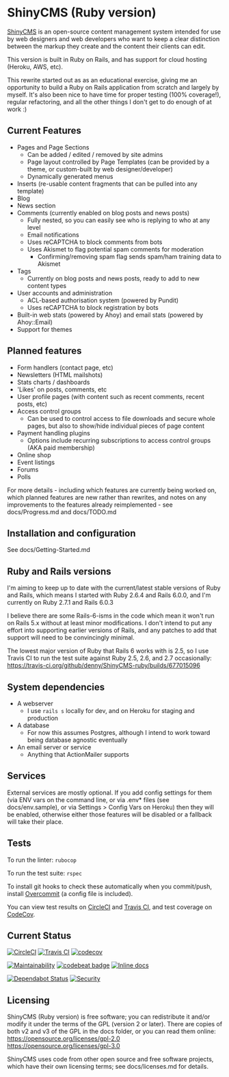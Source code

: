 # ShinyCMS (Ruby version)

[ShinyCMS](https://shinycms.org/) is an open-source content management system
intended for use by web designers and web developers who want to keep a clear
distinction between the markup they create and the content their clients can
edit.

This version is built in Ruby on Rails, and has support for cloud hosting
(Heroku, AWS, etc).

This rewrite started out as as an educational exercise, giving me an opportunity
to build a Ruby on Rails application from scratch and largely by myself. It's
also been nice to have time for proper testing (100% coverage!), regular
refactoring, and all the other things I don't get to do enough of at work :)


## Current Features

* Pages and Page Sections
  * Can be added / edited / removed by site admins
  * Page layout controlled by Page Templates (can be provided by a theme,
    or custom-built by web designer/developer)
  * Dynamically generated menus
* Inserts (re-usable content fragments that can be pulled into any template)
* Blog
* News section
* Comments (currently enabled on blog posts and news posts)
  * Fully nested, so you can easily see who is replying to who at any level
  * Email notifications
  * Uses reCAPTCHA to block comments from bots
  * Uses Akismet to flag potential spam comments for moderation
    * Confirming/removing spam flag sends spam/ham training data to Akismet
* Tags
  * Currently on blog posts and news posts, ready to add to new content types
* User accounts and administration
  * ACL-based authorisation system (powered by Pundit)
  * Uses reCAPTCHA to block registration by bots
* Built-in web stats (powered by Ahoy) and email stats (powered by Ahoy::Email)
* Support for themes


## Planned features

* Form handlers (contact page, etc)
* Newsletters (HTML mailshots)
* Stats charts / dashboards
* 'Likes' on posts, comments, etc
* User profile pages (with content such as recent comments, recent posts, etc)
* Access control groups
  * Can be used to control access to file downloads and secure whole pages,
    but also to show/hide individual pieces of page content
* Payment handling plugins
  * Options include recurring subscriptions to access control groups (AKA paid membership)
* Online shop
* Event listings
* Forums
* Polls

For more details - including which features are currently being worked on, which
planned features are new rather than rewrites, and notes on any improvements to
the features already reimplemented - see docs/Progress.md and docs/TODO.md


## Installation and configuration

See docs/Getting-Started.md


## Ruby and Rails versions

I'm aiming to keep up to date with the current/latest stable versions of Ruby
and Rails, which means I started with Ruby 2.6.4 and Rails 6.0.0, and I'm
currently on Ruby 2.7.1 and Rails 6.0.3

I believe there are some Rails-6-isms in the code which mean it won't run on
Rails 5.x without at least minor modifications. I don't intend to put any effort
into supporting earlier versions of Rails, and any patches to add that support
will need to be convincingly minimal.

The lowest major version of Ruby that Rails 6 works with is 2.5, so I use
Travis CI to run the test suite against Ruby 2.5, 2.6, and 2.7 occasionally:  
https://travis-ci.org/github/denny/ShinyCMS-ruby/builds/677015096


## System dependencies

* A webserver
  * I use `rails s` locally for dev, and on Heroku for staging and production
* A database
  * For now this assumes Postgres, although I intend to work toward being
    database agnostic eventually
* An email server or service
  * Anything that ActionMailer supports


## Services

External services are mostly optional. If you add config settings for them
(via ENV vars on the command line, or via .env* files (see docs/env.sample),
or via Settings > Config Vars on Heroku) then they will be enabled, otherwise
either those features will be disabled or a fallback will take their place.


## Tests

To run the linter: `rubocop`

To run the test suite: `rspec`

To install git hooks to check these automatically when you commit/push, install
[Overcommit](https://github.com/sds/overcommit) (a config file is included).

You can view test results on
[CircleCI](https://circleci.com/gh/denny/ShinyCMS-ruby) and
[Travis CI](https://travis-ci.org/denny/ShinyCMS-ruby), and test coverage on
[CodeCov](https://codecov.io/gh/denny/ShinyCMS-ruby).


## Current Status

[![CircleCI](https://circleci.com/gh/denny/ShinyCMS-ruby.svg?style=svg&circle-token=5d3c249b624bd720b7481eb606893737ba65a0ce)](https://circleci.com/gh/denny/ShinyCMS-ruby)  [![Travis CI](https://travis-ci.org/denny/ShinyCMS-ruby.svg?branch=master)](https://travis-ci.org/denny/ShinyCMS-ruby)  [![codecov](https://codecov.io/gh/denny/ShinyCMS-ruby/branch/master/graph/badge.svg?token=Pm6x6VcQ81)](https://codecov.io/gh/denny/ShinyCMS-ruby)

[![Maintainability](https://api.codeclimate.com/v1/badges/944f9f96599145fdea77/maintainability)](https://codeclimate.com/github/denny/ShinyCMS-ruby/maintainability)  [![codebeat badge](https://codebeat.co/badges/cbd8fc61-241a-4701-9716-d4264cb6d9d9)](https://codebeat.co/projects/github-com-denny-shinycms-ruby-master)  [![Inline docs](http://inch-ci.org/github/denny/ShinyCMS-ruby.svg?branch=master)](http://inch-ci.org/github/denny/ShinyCMS-ruby)

[![Dependabot Status](https://api.dependabot.com/badges/status?host=github&repo=denny/ShinyCMS-ruby)](https://dependabot.com)  [![Security](https://hakiri.io/github/denny/ShinyCMS-ruby/master.svg)](https://hakiri.io/github/denny/ShinyCMS-ruby/master)


## Licensing

ShinyCMS (Ruby version) is free software; you can redistribute it and/or modify
it under the terms of the GPL (version 2 or later). There are copies of both v2
and v3 of the GPL in the docs folder, or you can read them online:  
https://opensource.org/licenses/gpl-2.0  
https://opensource.org/licenses/gpl-3.0

ShinyCMS uses code from other open source and free software projects, which have
their own licensing terms; see docs/licenses.md for details.
